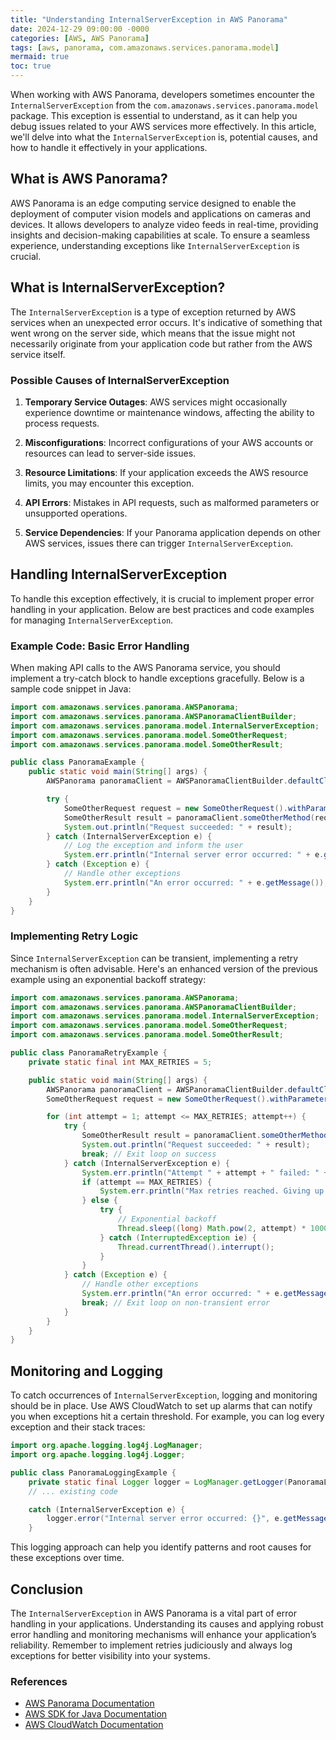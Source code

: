 ```yaml
---
title: "Understanding InternalServerException in AWS Panorama"
date: 2024-12-29 09:00:00 -0000
categories: [AWS, AWS Panorama]
tags: [aws, panorama, com.amazonaws.services.panorama.model]
mermaid: true
toc: true
---
```



When working with AWS Panorama, developers sometimes encounter the `InternalServerException` from the `com.amazonaws.services.panorama.model` package. This exception is essential to understand, as it can help you debug issues related to your AWS services more effectively. In this article, we'll delve into what the `InternalServerException` is, potential causes, and how to handle it effectively in your applications. 

## What is AWS Panorama?

AWS Panorama is an edge computing service designed to enable the deployment of computer vision models and applications on cameras and devices. It allows developers to analyze video feeds in real-time, providing insights and decision-making capabilities at scale. To ensure a seamless experience, understanding exceptions like `InternalServerException` is crucial.

## What is InternalServerException?

The `InternalServerException` is a type of exception returned by AWS services when an unexpected error occurs. It's indicative of something that went wrong on the server side, which means that the issue might not necessarily originate from your application code but rather from the AWS service itself.

### Possible Causes of InternalServerException

1. **Temporary Service Outages**: AWS services might occasionally experience downtime or maintenance windows, affecting the ability to process requests.

2. **Misconfigurations**: Incorrect configurations of your AWS accounts or resources can lead to server-side issues.

3. **Resource Limitations**: If your application exceeds the AWS resource limits, you may encounter this exception.

4. **API Errors**: Mistakes in API requests, such as malformed parameters or unsupported operations.

5. **Service Dependencies**: If your Panorama application depends on other AWS services, issues there can trigger `InternalServerException`.

## Handling InternalServerException

To handle this exception effectively, it is crucial to implement proper error handling in your application. Below are best practices and code examples for managing `InternalServerException`.

### Example Code: Basic Error Handling

When making API calls to the AWS Panorama service, you should implement a try-catch block to handle exceptions gracefully. Below is a sample code snippet in Java:

```java
import com.amazonaws.services.panorama.AWSPanorama;
import com.amazonaws.services.panorama.AWSPanoramaClientBuilder;
import com.amazonaws.services.panorama.model.InternalServerException;
import com.amazonaws.services.panorama.model.SomeOtherRequest;
import com.amazonaws.services.panorama.model.SomeOtherResult;

public class PanoramaExample {
    public static void main(String[] args) {
        AWSPanorama panoramaClient = AWSPanoramaClientBuilder.defaultClient();

        try {
            SomeOtherRequest request = new SomeOtherRequest().withParameter("value");
            SomeOtherResult result = panoramaClient.someOtherMethod(request);
            System.out.println("Request succeeded: " + result);
        } catch (InternalServerException e) {
            // Log the exception and inform the user
            System.err.println("Internal server error occurred: " + e.getMessage());
        } catch (Exception e) {
            // Handle other exceptions
            System.err.println("An error occurred: " + e.getMessage());
        }
    }
}
```

### Implementing Retry Logic

Since `InternalServerException` can be transient, implementing a retry mechanism is often advisable. Here's an enhanced version of the previous example using an exponential backoff strategy:

```java
import com.amazonaws.services.panorama.AWSPanorama;
import com.amazonaws.services.panorama.AWSPanoramaClientBuilder;
import com.amazonaws.services.panorama.model.InternalServerException;
import com.amazonaws.services.panorama.model.SomeOtherRequest;
import com.amazonaws.services.panorama.model.SomeOtherResult;

public class PanoramaRetryExample {
    private static final int MAX_RETRIES = 5;

    public static void main(String[] args) {
        AWSPanorama panoramaClient = AWSPanoramaClientBuilder.defaultClient();
        SomeOtherRequest request = new SomeOtherRequest().withParameter("value");

        for (int attempt = 1; attempt <= MAX_RETRIES; attempt++) {
            try {
                SomeOtherResult result = panoramaClient.someOtherMethod(request);
                System.out.println("Request succeeded: " + result);
                break; // Exit loop on success
            } catch (InternalServerException e) {
                System.err.println("Attempt " + attempt + " failed: " + e.getMessage());
                if (attempt == MAX_RETRIES) {
                    System.err.println("Max retries reached. Giving up.");
                } else {
                    try {
                        // Exponential backoff
                        Thread.sleep((long) Math.pow(2, attempt) * 1000);
                    } catch (InterruptedException ie) {
                        Thread.currentThread().interrupt();
                    }
                }
            } catch (Exception e) {
                // Handle other exceptions
                System.err.println("An error occurred: " + e.getMessage());
                break; // Exit loop on non-transient error
            }
        }
    }
}
```

## Monitoring and Logging

To catch occurrences of `InternalServerException`, logging and monitoring should be in place. Use AWS CloudWatch to set up alarms that can notify you when exceptions hit a certain threshold. For example, you can log every exception and their stack traces:

```java
import org.apache.logging.log4j.LogManager;
import org.apache.logging.log4j.Logger;

public class PanoramaLoggingExample {
    private static final Logger logger = LogManager.getLogger(PanoramaLoggingExample.class);
    // ... existing code

    catch (InternalServerException e) {
        logger.error("Internal server error occurred: {}", e.getMessage(), e);
    }
```

This logging approach can help you identify patterns and root causes for these exceptions over time.

## Conclusion

The `InternalServerException` in AWS Panorama is a vital part of error handling in your applications. Understanding its causes and applying robust error handling and monitoring mechanisms will enhance your application’s reliability. Remember to implement retries judiciously and always log exceptions for better visibility into your systems.

### References
- [AWS Panorama Documentation](https://docs.aws.amazon.com/panorama/latest/dev/what-is.html)
- [AWS SDK for Java Documentation](https://docs.aws.amazon.com/sdk-for-java/latest/developer-guide/home.html)
- [AWS CloudWatch Documentation](https://docs.aws.amazon.com/AmazonCloudWatch/latest/monitoring/WhatIsCloudWatch.html)